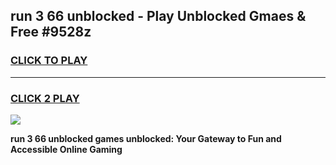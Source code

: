 
## run 3 66 unblocked - Play Unblocked Gmaes & Free #9528z
<h3>
<a href="https://news.freeplayer.one?title=run_3_66_unblocked&ref=03M">CLICK TO PLAY</a></h3>
<hr>

<h3>
<a href="https://news.freeplayer.one?title=run_3_66_unblocked&ref=03M">CLICK 2 PLAY</a>
  
</h3>

<a href="https://news.freeplayer.one?title=run_3_66_unblocked&ref=03M"><img src="https://clearcache.store/games.png"></a>


**run 3 66 unblocked games unblocked: Your Gateway to Fun and Accessible Online Gaming**
